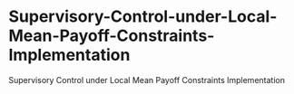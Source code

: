# Supervisory-Control-under-Local-Mean-Payoff-Constraints-Implementation
Supervisory Control under Local Mean Payoff Constraints Implementation
